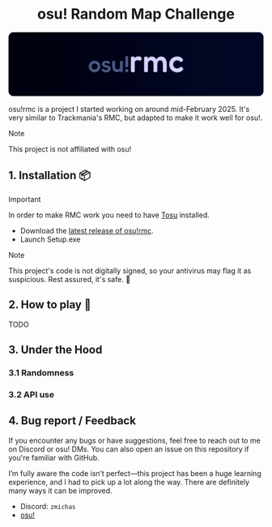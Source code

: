 <div align=center>

# osu! Random Map Challenge
</div>
<div align=center>
<img src='public/osu-rmc-card.png'>
</div>
<p>
  osu!rmc is a project I started working on around mid-February 2025. It's very similar to Trackmania's RMC, but adapted to make it work well for osu!.
</p>

> [!NOTE]
> This project is not affiliated with osu!

## 1. Installation 📦

> [!IMPORTANT]
> In order to make RMC work you need to have [Tosu](https://tosu.app) installed.
* Download the [latest release of osu!rmc](https://github.com/michaelcalb/osu-rmc/releases).
* Launch Setup.exe

> [!NOTE]
> This project's code is not digitally signed, so your antivirus may flag it as suspicious. Rest assured, it's safe. 🙏

## 2. How to play 🎲

TODO

## 3. Under the Hood 

### 3.1 Randomness

### 3.2 API use

## 4. Bug report / Feedback
<p>If you encounter any bugs or have suggestions, feel free to reach out to me on Discord or osu! DMs. You can also open an issue on this repository if you're familiar with GitHub.</p>
<p>I’m fully aware the code isn’t perfect—this project has been a huge learning experience, and I had to pick up a lot along the way. There are definitely many ways it can be improved.</p>

- Discord: `zmichas`
- [osu!](https://osu.ppy.sh/users/13955247)
